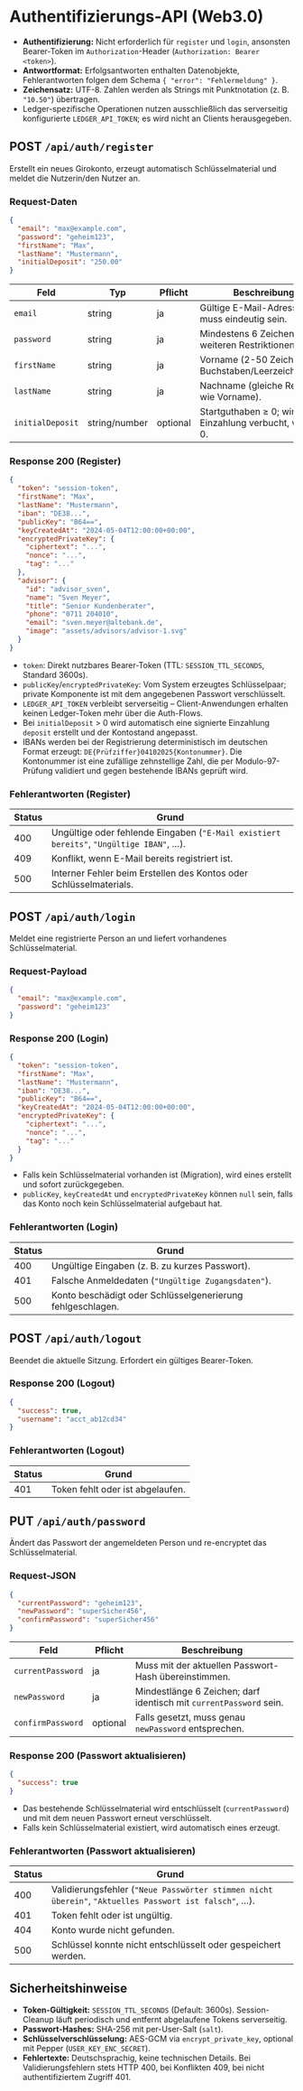 # Authentifizierungs-API (Web3.0)

- **Authentifizierung:** Nicht erforderlich für `register` und `login`, ansonsten Bearer-Token im `Authorization`-Header (`Authorization: Bearer <token>`).
- **Antwortformat:** Erfolgsantworten enthalten Datenobjekte, Fehlerantworten folgen dem Schema `{ "error": "Fehlermeldung" }`.
- **Zeichensatz:** UTF-8. Zahlen werden als Strings mit Punktnotation (z. B. `"10.50"`) übertragen.
- Ledger-spezifische Operationen nutzen ausschließlich das serverseitig konfigurierte `LEDGER_API_TOKEN`; es wird nicht an Clients herausgegeben.

## POST `/api/auth/register`

Erstellt ein neues Girokonto, erzeugt automatisch Schlüsselmaterial und meldet die Nutzerin/den Nutzer an.

### Request-Daten

```json
{
  "email": "max@example.com",
  "password": "geheim123",
  "firstName": "Max",
  "lastName": "Mustermann",
  "initialDeposit": "250.00"
}
```

| Feld | Typ | Pflicht | Beschreibung |
| --- | --- | --- | --- |
| `email` | string | ja | Gültige E-Mail-Adresse; muss eindeutig sein. |
| `password` | string | ja | Mindestens 6 Zeichen; keine weiteren Restriktionen. |
| `firstName` | string | ja | Vorname (2-50 Zeichen, Buchstaben/Leerzeichen/`-`/`'`). |
| `lastName` | string | ja | Nachname (gleiche Regeln wie Vorname). |
| `initialDeposit` | string/number | optional | Startguthaben ≥ 0; wird als Einzahlung verbucht, wenn > 0. |

### Response 200 (Register)

```json
{
  "token": "session-token",
  "firstName": "Max",
  "lastName": "Mustermann",
  "iban": "DE38...",
  "publicKey": "B64==",
  "keyCreatedAt": "2024-05-04T12:00:00+00:00",
  "encryptedPrivateKey": {
    "ciphertext": "...",
    "nonce": "...",
    "tag": "..."
  },
  "advisor": {
    "id": "advisor_sven",
    "name": "Sven Meyer",
    "title": "Senior Kundenberater",
    "phone": "0711 204010",
    "email": "sven.meyer@altebank.de",
    "image": "assets/advisors/advisor-1.svg"
  }
}
```

- `token`: Direkt nutzbares Bearer-Token (TTL: `SESSION_TTL_SECONDS`, Standard 3600s).
- `publicKey`/`encryptedPrivateKey`: Vom System erzeugtes Schlüsselpaar; private Komponente ist mit dem angegebenen Passwort verschlüsselt.
- `LEDGER_API_TOKEN` verbleibt serverseitig – Client-Anwendungen erhalten keinen Ledger-Token mehr über die Auth-Flows.
- Bei `initialDeposit` > 0 wird automatisch eine signierte Einzahlung `deposit` erstellt und der Kontostand angepasst.
- IBANs werden bei der Registrierung deterministisch im deutschen Format erzeugt: `DE{Prüfziffer}04102025{Kontonummer}`. Die Kontonummer ist eine zufällige zehnstellige Zahl, die per Modulo-97-Prüfung validiert und gegen bestehende IBANs geprüft wird.

### Fehlerantworten (Register)

| Status | Grund |
| --- | --- |
| 400 | Ungültige oder fehlende Eingaben (`"E-Mail existiert bereits"`, `"Ungültige IBAN"`, …). |
| 409 | Konflikt, wenn E-Mail bereits registriert ist. |
| 500 | Interner Fehler beim Erstellen des Kontos oder Schlüsselmaterials. |

## POST `/api/auth/login`

Meldet eine registrierte Person an und liefert vorhandenes Schlüsselmaterial.

### Request-Payload

```json
{
  "email": "max@example.com",
  "password": "geheim123"
}
```

### Response 200 (Login)

```json
{
  "token": "session-token",
  "firstName": "Max",
  "lastName": "Mustermann",
  "iban": "DE38...",
  "publicKey": "B64==",
  "keyCreatedAt": "2024-05-04T12:00:00+00:00",
  "encryptedPrivateKey": {
    "ciphertext": "...",
    "nonce": "...",
    "tag": "..."
  }
}
```

- Falls kein Schlüsselmaterial vorhanden ist (Migration), wird eines erstellt und sofort zurückgegeben.
- `publicKey`, `keyCreatedAt` und `encryptedPrivateKey` können `null` sein, falls das Konto noch kein Schlüsselmaterial aufgebaut hat.

### Fehlerantworten (Login)

| Status | Grund |
| --- | --- |
| 400 | Ungültige Eingaben (z. B. zu kurzes Passwort). |
| 401 | Falsche Anmeldedaten (`"Ungültige Zugangsdaten"`). |
| 500 | Konto beschädigt oder Schlüsselgenerierung fehlgeschlagen. |

## POST `/api/auth/logout`

Beendet die aktuelle Sitzung. Erfordert ein gültiges Bearer-Token.

### Response 200 (Logout)

```json
{
  "success": true,
  "username": "acct_ab12cd34"
}
```

### Fehlerantworten (Logout)

| Status | Grund |
| --- | --- |
| 401 | Token fehlt oder ist abgelaufen. |

## PUT `/api/auth/password`

Ändert das Passwort der angemeldeten Person und re-encryptet das Schlüsselmaterial.

### Request-JSON

```json
{
  "currentPassword": "geheim123",
  "newPassword": "superSicher456",
  "confirmPassword": "superSicher456"
}
```

| Feld | Pflicht | Beschreibung |
| --- | --- | --- |
| `currentPassword` | ja | Muss mit der aktuellen Passwort-Hash übereinstimmen. |
| `newPassword` | ja | Mindestlänge 6 Zeichen; darf identisch mit `currentPassword` sein. |
| `confirmPassword` | optional | Falls gesetzt, muss genau `newPassword` entsprechen. |

### Response 200 (Passwort aktualisieren)

```json
{
  "success": true
}
```

- Das bestehende Schlüsselmaterial wird entschlüsselt (`currentPassword`) und mit dem neuen Passwort erneut verschlüsselt.
- Falls kein Schlüsselmaterial existiert, wird automatisch eines erzeugt.

### Fehlerantworten (Passwort aktualisieren)

| Status | Grund |
| --- | --- |
| 400 | Validierungsfehler (`"Neue Passwörter stimmen nicht überein"`, `"Aktuelles Passwort ist falsch"`, …). |
| 401 | Token fehlt oder ist ungültig. |
| 404 | Konto wurde nicht gefunden. |
| 500 | Schlüssel konnte nicht entschlüsselt oder gespeichert werden. |

## Sicherheitshinweise

- **Token-Gültigkeit:** `SESSION_TTL_SECONDS` (Default: 3600s). Session-Cleanup läuft periodisch und entfernt abgelaufene Tokens serverseitig.
- **Passwort-Hashes:** SHA-256 mit per-User-Salt (`salt`).
- **Schlüsselverschlüsselung:** AES-GCM via `encrypt_private_key`, optional mit Pepper (`USER_KEY_ENC_SECRET`).
- **Fehlertexte:** Deutschsprachig, keine technischen Details. Bei Validierungsfehlern stets HTTP 400, bei Konflikten 409, bei nicht authentifiziertem Zugriff 401.
